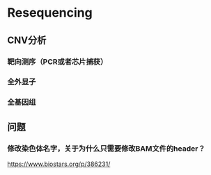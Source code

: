 # Resequencing

## CNV分析
### 靶向测序（PCR或者芯片捕获）
### 全外显子
### 全基因组


## 问题
### 修改染色体名字，关于为什么只需要修改BAM文件的header？
https://www.biostars.org/p/386231/
